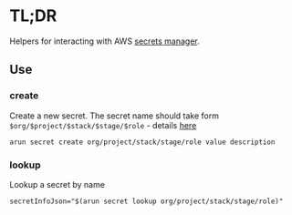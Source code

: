 # TL;DR

Helpers for interacting with AWS 
[secrets manager](https://aws.amazon.com/secrets-manager/).

## Use

### create

Create a new secret.  The secret name should take form `$org/$project/$stack/$stage/$role` - details [here](./README.md)

```
arun secret create org/project/stack/stage/role value description
```

### lookup

Lookup a secret by name

```
secretInfoJson="$(arun secret lookup org/project/stack/stage/role)"
```
